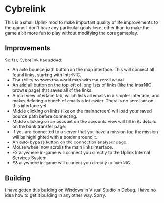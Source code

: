 # Cybrelink

This is a small Uplink mod to make important quality of life improvements to the game. I don't have any particular goals here, other than to make the game a bit more fun to play without modifying the core gameplay. 

## Improvements

So far, Cybrelink has added:

* An auto bounce path button on the map interface. This will connect all found links, starting with InterNIC.
* The ability to zoom the world map with the scroll wheel.
* An add all button on the top left of long lists of links (like the InterNIC browse page) that saves all of the links.
* A mail view interface tab, which lists all emails in a simpler interface, and makes deleting a bunch of emails a lot easier. There is no scrollbar on this interface yet.
* Middle clicking on links (like on the main screen) will load your saved bounce path before connecting.
* Middle clicking on an account on the accounts view will fill in its details on the bank transfer page.
* If you are connected to a server that you have a mission for, the mission will be highlighted with a border around it.
* An auto-bypass button on the connection analyser page.
* Mouse wheel now scrolls the main links interface.
* F2 anywhere in-game will connect you directly to the Uplink Internal Services System.
* F3 anywhere in-game will connect you directly to InterNIC.

## Building

I have gotten this building on Windows in Visual Studio in Debug. I have no idea how to get it building in any other way. Sorry.